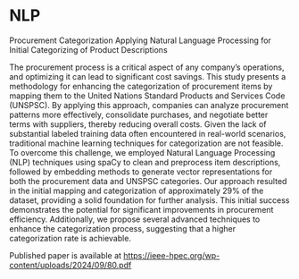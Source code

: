 # NLP
Procurement Categorization
Applying Natural Language Processing for Initial Categorizing of Product Descriptions

The procurement process is a critical aspect of any
company’s operations, and optimizing it can lead to significant
cost savings. This study presents a methodology for enhancing
the categorization of procurement items by mapping them to the
United Nations Standard Products and Services Code (UNSPSC).
By applying this approach, companies can analyze procurement
patterns more effectively, consolidate purchases, and negotiate
better terms with suppliers, thereby reducing overall costs.
Given the lack of substantial labeled training data often
encountered in real-world scenarios, traditional machine learning
techniques for categorization are not feasible. To overcome this
challenge, we employed Natural Language Processing (NLP)
techniques using spaCy to clean and preprocess item descriptions,
followed by embedding methods to generate vector representations for both the procurement data and UNSPSC categories.
Our approach resulted in the initial mapping and categorization of approximately 29% of the dataset, providing a solid foundation for further analysis. This initial success demonstrates the
potential for significant improvements in procurement efficiency.
Additionally, we propose several advanced techniques to enhance
the categorization process, suggesting that a higher categorization
rate is achievable.


Published paper is available at https://ieee-hpec.org/wp-content/uploads/2024/09/80.pdf

